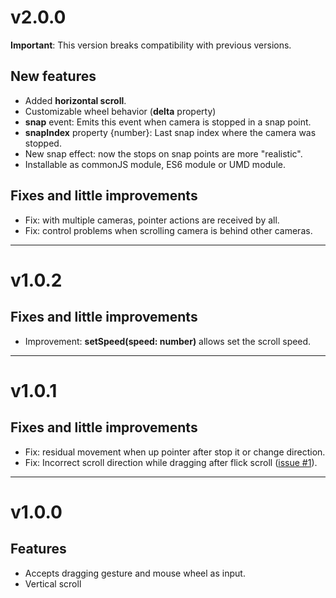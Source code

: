 # v2.0.0
**Important**: This version breaks compatibility with previous versions.
## New features
* Added **horizontal scroll**. 
* Customizable wheel behavior (**delta** property)
* **snap** event: Emits this event when camera is stopped in a snap point.
* **snapIndex** property {number}: Last snap index where the camera was stopped. 
* New snap effect: now the stops on snap points are more "realistic".
* Installable as commonJS module, ES6 module or UMD module.

## Fixes and little improvements
* Fix: with multiple cameras, pointer actions are received by all.
* Fix: control problems when scrolling camera is behind other cameras. 
---
# v1.0.2
## Fixes and little improvements
* Improvement: **setSpeed(speed: number)** allows set the scroll speed.
---
# v1.0.1
## Fixes and little improvements
* Fix: residual movement when up pointer after stop it or change direction.
* Fix: Incorrect scroll direction while dragging after flick scroll ([issue #1](https://github.com/jjcapellan/Phaser3-ScrollingCamera/issues/1)).
---
# v1.0.0
## Features
* Accepts dragging gesture and mouse wheel as input.
* Vertical scroll

